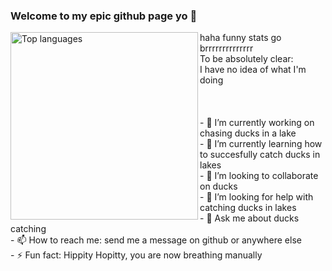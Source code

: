 ### Welcome to my epic github page yo 👋
<img align="left" width="300" src="https://github-readme-stats-sigma-five.vercel.app/api/top-langs/?username=RomainBarbason&exclude_repo=GameJam2022,Linux-Game-Jam-2023&layout=compact&langs_count=6&theme=dark" alt="Top languages"/>
haha funny stats go brrrrrrrrrrrrrr
<br>
To be absolutely clear:
<br>
I have no idea of what I'm doing
<br>
<br>
<br>
<br>
- 🔭 I’m currently working on chasing ducks in a lake <br>
- 🌱 I’m currently learning how to succesfully catch ducks in lakes <br>
- 👯 I’m looking to collaborate on ducks <br>
- 🤔 I’m looking for help with catching ducks in lakes <br>
- 💬 Ask me about ducks catching <br>
- 📫 How to reach me: send me a message on github or anywhere else <br>
- ⚡ Fun fact: Hippity Hopitty, you are now breathing manually <br>
